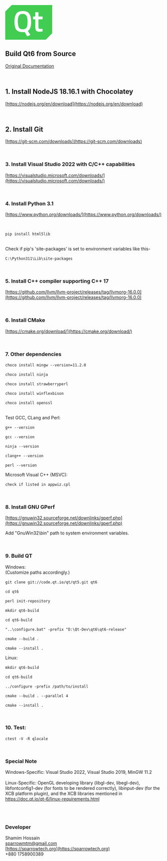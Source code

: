 ![Build Qt6](/qt.png)

## Build Qt6 from Source

[Original Documentation](https://wiki.qt.io/Building_Qt_6_from_Git)

<br>

## 1. Install NodeJS 18.16.1 with Chocolatey

[https://nodejs.org/en/download](https://nodejs.org/en/download)
	

<br>

## 2. Install Git

[https://git-scm.com/downloads](https://git-scm.com/downloads)

<br>


### 3. Install Visual Studio 2022 with C/C++ capabilities


[https://visualstudio.microsoft.com/downloads/](https://visualstudio.microsoft.com/downloads/)

<br>

### 4. Install Python 3.1

[https://www.python.org/downloads/](https://www.python.org/downloads/)

<br>

```
pip install html5lib
```

<br>
Check if pip's 'site-packages' is set to environment variables like this-

```
C:\Python311\Lib\site-packages
```

<br>

### 5. Install C++ compiler supporting C++ 17

[https://github.com/llvm/llvm-project/releases/tag/llvmorg-16.0.0](https://github.com/llvm/llvm-project/releases/tag/llvmorg-16.0.0)

<br>

### 6. Install CMake

[https://cmake.org/download/](https://cmake.org/download/)

<br>

### 7. Other dependencies
	
```
choco install mingw --version=11.2.0
```
```
choco install ninja
```
```
choco install strawberryperl
```
```
choco install winflexbison
```
```
choco install openssl
```

<br>

<div>Test GCC, CLang and Perl:</div>

```
g++ --version	
```
```
gcc --version
```
```
ninja --version
```
```
clang++ --version
```
```
perl --version
```

<div>Microsoft Visual C++ (MSVC):</div>

	check if listed in appwiz.cpl

<br>


### 8. Install GNU GPerf

[https://gnuwin32.sourceforge.net/downlinks/gperf.php](https://gnuwin32.sourceforge.net/downlinks/gperf.php)

Add "GnuWin32\bin" path to system environment variables.

<br>

### 9. Build QT

Windows:<br>
(Customize paths accordingly.)

```
git clone git://code.qt.io/qt/qt5.git qt6
```
```
cd qt6
```

```
perl init-repository
```

```
mkdir qt6-build
```
```
cd qt6-build
```
```
"..\configure.bat" -prefix "D:\Qt-Dev\qt6\qt6-release"
```
```
cmake --build .
```
```
cmake --install .
```

Linux:

```
mkdir qt6-build
```
```
cd qt6-build
```
```
../configure -prefix /path/to/install
```
```
cmake --build . --parallel 4
```
```
cmake --install .
```

<br>

### 10. Test:
	
```
ctest -V -R qlocale
```

<br>

### Special Note

Windows-Specific: Visual Studio 2022, Visual Studio 2019, MinGW 11.2
<br><br>
Linux-Specific: OpenGL developing library (libgl-dev, libegl-dev), libfontconfig1-dev (for fonts to be rendered correctly), libinput-dev (for the XCB platform plugin), and the XCB libraries mentioned in https://doc.qt.io/qt-6/linux-requirements.html


<br><br>

### Developer

Shamim Hossain<br>
sparrowmtm@gmail.com<br>
[https://sparrowtech.org](https://sparrowtech.org)<br>
+880 1758900389